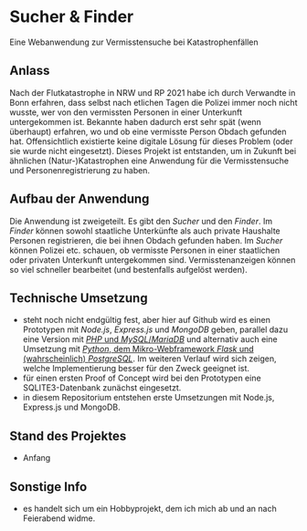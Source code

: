# Sucher & Finder
Eine Webanwendung zur Vermisstensuche bei Katastrophenfällen

## Anlass
Nach der Flutkatastrophe in NRW und RP 2021 habe ich durch Verwandte in Bonn erfahren, dass selbst nach etlichen Tagen die Polizei immer noch nicht wusste, wer von den vermissten Personen in einer Unterkunft untergekommen ist. Bekannte haben dadurch erst sehr spät (wenn überhaupt) erfahren, wo und ob eine vermisste Person Obdach gefunden hat. 
Offensichtlich existierte keine digitale Lösung für dieses Problem (oder sie wurde nicht eingesetzt). Dieses Projekt ist entstanden, um in Zukunft bei ähnlichen (Natur-)Katastrophen eine Anwendung für die Vermisstensuche und Personenregistrierung zu haben.

## Aufbau der Anwendung
Die Anwendung ist zweigeteilt. Es gibt den *Sucher* und den *Finder*. Im *Finder* können sowohl staatliche Unterkünfte als auch private Haushalte Personen registrieren, die bei ihnen Obdach gefunden haben. Im *Sucher* können Polizei etc. schauen, ob vermisste Personen in einer staatlichen oder privaten Unterkunft untergekommen sind. Vermisstenanzeigen können so viel schneller bearbeitet (und bestenfalls aufgelöst werden).

## Technische Umsetzung
* steht noch nicht endgültig fest, aber hier auf Github wird es einen Prototypen mit *Node.js*, *Express.js* und *MongoDB* geben, parallel dazu eine Version mit [*PHP* und *MySQL*/*MariaDB*](https://github.com/moritzott/sucher-und-finder-php) und alternativ auch eine Umsetzung mit [*Python*, dem Mikro-Webframework *Flask* und (wahrscheinlich) *PostgreSQL*](https://github.com/moritzott/sucher-und-finder-flask). Im weiteren Verlauf wird sich zeigen, welche Implementierung besser für den Zweck geeignet ist.
* für einen ersten Proof of Concept wird bei den Prototypen eine SQLITE3-Datenbank zunächst eingesetzt.
* in diesem Repositorium entstehen erste Umsetzungen mit Node.js, Express.js und MongoDB.

## Stand des Projektes
* Anfang

## Sonstige Info
* es handelt sich um ein Hobbyprojekt, dem ich mich ab und an nach Feierabend widme.
